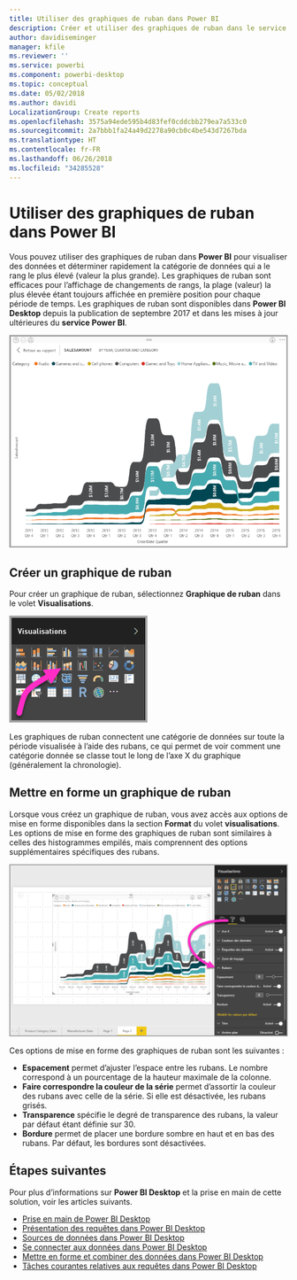 ```yaml
---
title: Utiliser des graphiques de ruban dans Power BI
description: Créer et utiliser des graphiques de ruban dans le service Power BI et dans Power BI Desktop
author: davidiseminger
manager: kfile
ms.reviewer: ''
ms.service: powerbi
ms.component: powerbi-desktop
ms.topic: conceptual
ms.date: 05/02/2018
ms.author: davidi
LocalizationGroup: Create reports
ms.openlocfilehash: 3575a94ede595b4d83fef0cddcbb279ea7a533c0
ms.sourcegitcommit: 2a7bbb1fa24a49d2278a90cb0c4be543d7267bda
ms.translationtype: HT
ms.contentlocale: fr-FR
ms.lasthandoff: 06/26/2018
ms.locfileid: "34285528"
---
```

# <a name="use-ribbon-charts-in-power-bi"></a>Utiliser des graphiques de ruban dans Power BI
Vous pouvez utiliser des graphiques de ruban dans **Power BI** pour visualiser des données et déterminer rapidement la catégorie de données qui a le rang le plus élevé (valeur la plus grande). Les graphiques de ruban sont efficaces pour l’affichage de changements de rangs, la plage (valeur) la plus élevée étant toujours affichée en première position pour chaque période de temps. Les graphiques de ruban sont disponibles dans **Power BI Desktop** depuis la publication de septembre 2017 et dans les mises à jour ultérieures du **service Power BI**.

![](media/desktop-ribbon-charts/ribbon-charts_01.png)

## <a name="create-a-ribbon-chart"></a>Créer un graphique de ruban
Pour créer un graphique de ruban, sélectionnez **Graphique de ruban** dans le volet **Visualisations**.

![](media/desktop-ribbon-charts/ribbon-charts_02.png)

Les graphiques de ruban connectent une catégorie de données sur toute la période visualisée à l’aide des rubans, ce qui permet de voir comment une catégorie donnée se classe tout le long de l’axe X du graphique (généralement la chronologie).

## <a name="format-a-ribbon-chart"></a>Mettre en forme un graphique de ruban
Lorsque vous créez un graphique de ruban, vous avez accès aux options de mise en forme disponibles dans la section **Format** du volet **visualisations**. Les options de mise en forme des graphiques de ruban sont similaires à celles des histogrammes empilés, mais comprennent des options supplémentaires spécifiques des rubans.

![](media/desktop-ribbon-charts/ribbon-charts_03.png)

Ces options de mise en forme des graphiques de ruban sont les suivantes :

* **Espacement** permet d’ajuster l’espace entre les rubans. Le nombre correspond à un pourcentage de la hauteur maximale de la colonne.
* **Faire correspondre la couleur de la série** permet d’assortir la couleur des rubans avec celle de la série. Si elle est désactivée, les rubans grisés.
* **Transparence** spécifie le degré de transparence des rubans, la valeur par défaut étant définie sur 30.
* **Bordure** permet de placer une bordure sombre en haut et en bas des rubans. Par défaut, les bordures sont désactivées.

## <a name="next-steps"></a>Étapes suivantes
Pour plus d’informations sur **Power BI Desktop** et la prise en main de cette solution, voir les articles suivants.

* [Prise en main de Power BI Desktop](desktop-getting-started.md)
* [Présentation des requêtes dans Power BI Desktop](desktop-query-overview.md)
* [Sources de données dans Power BI Desktop](desktop-data-sources.md)
* [Se connecter aux données dans Power BI Desktop](desktop-connect-to-data.md)
* [Mettre en forme et combiner des données dans Power BI Desktop](desktop-shape-and-combine-data.md)
* [Tâches courantes relatives aux requêtes dans Power BI Desktop](desktop-common-query-tasks.md)   

